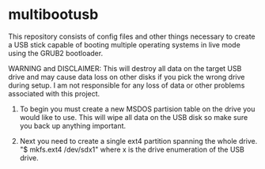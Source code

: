 # multibootusb
This repository consists of config files and other things necessary to create a USB stick capable of booting multiple operating systems in live mode using the GRUB2 bootloader.

WARNING and DISCLAIMER: This will destroy all data on the target USB drive and may cause data loss on other disks if you pick the wrong drive during setup. I am not responsible for any loss of data or other problems associated with this project.

1. To begin you must create a new MSDOS partision table on the drive you would like to use. This will wipe all data on the USB disk so make sure you back up anything important.

2. Next you need to create a single ext4 partition spanning the whole drive. 
"$ mkfs.ext4 /dev/sdx1" where x is the drive enumeration of the USB drive. 
